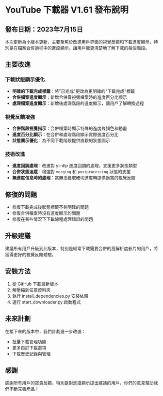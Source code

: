 # YouTube 下載器 V1.61 發布說明

## 發布日期：2023年7月15日

本次更新為小版本更新，主要聚焦於改進用戶界面的視覺反饋和下載進度顯示，特別是在檔案合併過程中的進度顯示，讓用戶能更清楚地了解下載的每個階段。

## 主要改進

### 下載狀態顯示優化
- **明確的下載完成標籤**：將"已完成"更改為更明確的"下載完成"標籤
- **合併檔案進度顯示**：新增合併音視頻檔案時的進度百分比顯示
- **處理檔案進度顯示**：新增後處理階段的進度顯示，讓用戶了解轉換過程

### 視覺反饋增強
- **合併階段視覺指示**：合併檔案時顯示特殊的進度條顏色和動畫
- **進度百分比顯示**：在合併和處理階段顯示實際進度百分比
- **狀態圖示優化**：為不同下載階段提供直觀的狀態圖示

### 技術改進
- **進度回調處理**：改進對 yt-dlp 進度回調的處理，支援更多狀態類型
- **合併狀態追蹤**：增強對 `merging` 和 `postprocessing` 狀態的支援
- **無進度信息時的處理**：當無法獲取確切進度時提供適當的視覺反饋

## 修復的問題
- 修復下載完成後狀態標籤不夠明確的問題
- 修復合併檔案時沒有進度顯示的問題
- 修復在某些情況下下載線程處理錯誤的問題

## 升級建議

建議所有用戶升級到此版本，特別是經常下載需要合併的高解析度影片的用戶，將獲得更好的視覺反饋體驗。

## 安裝方法

1. 從 GitHub 下載最新版本
2. 解壓縮到任意資料夾
3. 執行 install_dependencies.py 安裝依賴
4. 運行 start_downloader.py 啟動程式

## 未來計劃

在接下來的版本中，我們計劃進一步改進：
- 批量下載管理功能
- 更多自訂下載選項
- 下載歷史記錄與管理

## 感謝

感謝所有用戶的寶貴反饋，特別是對進度顯示提出建議的用戶，你們的意見幫助我們不斷完善產品！ 